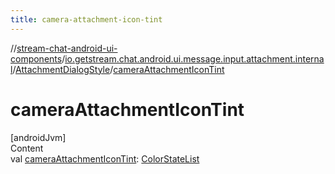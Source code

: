 ```yaml
---
title: camera-attachment-icon-tint
---
```

//[stream-chat-android-ui-components](../../../index.md)/[io.getstream.chat.android.ui.message.input.attachment.internal](../index.md)/[AttachmentDialogStyle](index.md)/[cameraAttachmentIconTint](cameraAttachmentIconTint.md)



# cameraAttachmentIconTint  
[androidJvm]  
Content  
val [cameraAttachmentIconTint](cameraAttachmentIconTint.md): [ColorStateList](https://developer.android.com/reference/kotlin/android/content/res/ColorStateList.html)  



